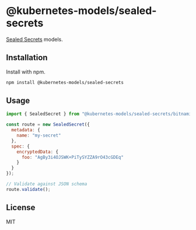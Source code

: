 # @kubernetes-models/sealed-secrets

[Sealed Secrets](https://github.com/bitnami-labs/sealed-secrets/) models.

## Installation

Install with npm.

```sh
npm install @kubernetes-models/sealed-secrets
```

## Usage

```js
import { SealedSecret } from "@kubernetes-models/sealed-secrets/bitnami.com/v1alpha1/SealedSecret";

const route = new SealedSecret({
  metadata: {
    name: "my-secret"
  },
  spec: {
    encryptedData: {
      foo: "AgBy3i4OJSWK+PiTySYZZA9rO43cGDEq"
    }
  }
});

// Validate against JSON schema
route.validate();
```

## License

MIT
